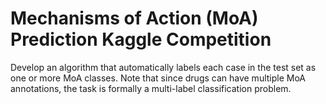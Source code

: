 Mechanisms of Action (MoA) Prediction Kaggle Competition
=========================
Develop an algorithm that automatically labels each case in the test set as one or more MoA classes. Note that since drugs can have multiple MoA annotations, the task is formally a multi-label classification problem.